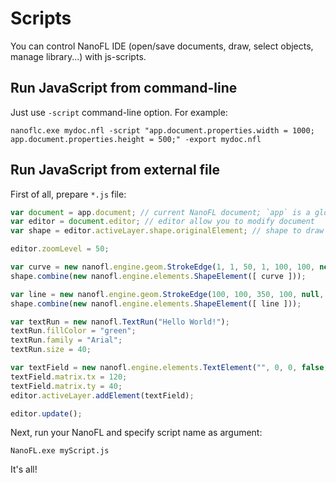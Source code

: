 # Scripts

You can control NanoFL IDE (open/save documents, draw, select objects, manage library...) with js-scripts.

## Run JavaScript from command-line

Just use `-script` command-line option. For example:
```shell
nanoflc.exe mydoc.nfl -script "app.document.properties.width = 1000; app.document.properties.height = 500;" -export mydoc.nfl
```

## Run JavaScript from external file

First of all, prepare `*.js` file:
```js
var document = app.document; // current NanoFL document; `app` is a global link to NanoFL API root object
var editor = document.editor; // editor allow you to modify document
var shape = editor.activeLayer.shape.originalElement; // shape to draw to

editor.zoomLevel = 50;

var curve = new nanofl.engine.geom.StrokeEdge(1, 1, 50, 1, 100, 100, new nanofl.engine.strokes.SolidStroke("red"));
shape.combine(new nanofl.engine.elements.ShapeElement([ curve ]));

var line = new nanofl.engine.geom.StrokeEdge(100, 100, 350, 100, null, null, new nanofl.engine.strokes.SolidStroke("green", 3));
shape.combine(new nanofl.engine.elements.ShapeElement([ line ]));

var textRun = new nanofl.TextRun("Hello World!");
textRun.fillColor = "green";
textRun.family = "Arial";
textRun.size = 40;

var textField = new nanofl.engine.elements.TextElement("", 0, 0, false, false, [textRun]);
textField.matrix.tx = 120;
textField.matrix.ty = 40;
editor.activeLayer.addElement(textField);

editor.update();
```

Next, run your NanoFL and specify script name as argument:
```shell
NanoFL.exe myScript.js
```

It's all!
